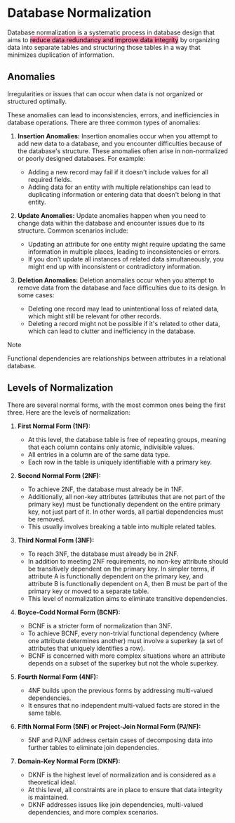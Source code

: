# Database Normalization

Database normalization is a systematic process in database design that aims to <mark style="background: #FF5582A6;">reduce data redundancy and improve data integrity</mark> by organizing data into separate tables and structuring those tables in a way that minimizes duplication of information.


## Anomalies

Irregularities or issues that can occur when data is not organized or structured optimally.

These anomalies can lead to inconsistencies, errors, and inefficiencies in database operations. There are three common types of anomalies:

1. **Insertion Anomalies:** Insertion anomalies occur when you attempt to add new data to a database, and you encounter difficulties because of the database's structure. These anomalies often arise in non-normalized or poorly designed databases. For example:
    
    - Adding a new record may fail if it doesn't include values for all required fields.
    - Adding data for an entity with multiple relationships can lead to duplicating information or entering data that doesn't belong in that entity.
2. **Update Anomalies:** Update anomalies happen when you need to change data within the database and encounter issues due to its structure. Common scenarios include:
    
    - Updating an attribute for one entity might require updating the same information in multiple places, leading to inconsistencies or errors.
    - If you don't update all instances of related data simultaneously, you might end up with inconsistent or contradictory information.
3. **Deletion Anomalies:** Deletion anomalies occur when you attempt to remove data from the database and face difficulties due to its design. In some cases:
    
    - Deleting one record may lead to unintentional loss of related data, which might still be relevant for other records.
    - Deleting a record might not be possible if it's related to other data, which can lead to clutter and inefficiency in the database.

> [!note]
> Functional dependencies are relationships between attributes in a relational database.


## Levels of Normalization

There are several normal forms, with the most common ones being the first three. Here are the levels of normalization:

1. **First Normal Form (1NF):**
    
    - At this level, the database table is free of repeating groups, meaning that each column contains only atomic, indivisible values.
    - All entries in a column are of the same data type.
    - Each row in the table is uniquely identifiable with a primary key.
2. **Second Normal Form (2NF):**
    
    - To achieve 2NF, the database must already be in 1NF.
    - Additionally, all non-key attributes (attributes that are not part of the primary key) must be functionally dependent on the entire primary key, not just part of it. In other words, all partial dependencies must be removed.
    - This usually involves breaking a table into multiple related tables.
3. **Third Normal Form (3NF):**
    
    - To reach 3NF, the database must already be in 2NF.
    - In addition to meeting 2NF requirements, no non-key attribute should be transitively dependent on the primary key. In simpler terms, if attribute A is functionally dependent on the primary key, and attribute B is functionally dependent on A, then B must be part of the primary key or moved to a separate table.
    - This level of normalization aims to eliminate transitive dependencies.
4. **Boyce-Codd Normal Form (BCNF):**
    
    - BCNF is a stricter form of normalization than 3NF.
    - To achieve BCNF, every non-trivial functional dependency (where one attribute determines another) must involve a superkey (a set of attributes that uniquely identifies a row).
    - BCNF is concerned with more complex situations where an attribute depends on a subset of the superkey but not the whole superkey.
5. **Fourth Normal Form (4NF):**
    
    - 4NF builds upon the previous forms by addressing multi-valued dependencies.
    - It ensures that no independent multi-valued facts are stored in the same table.
6. **Fifth Normal Form (5NF) or Project-Join Normal Form (PJ/NF):**
    
    - 5NF and PJ/NF address certain cases of decomposing data into further tables to eliminate join dependencies.
7. **Domain-Key Normal Form (DKNF):**
    
    - DKNF is the highest level of normalization and is considered as a theoretical ideal.
    - At this level, all constraints are in place to ensure that data integrity is maintained.
    - DKNF addresses issues like join dependencies, multi-valued dependencies, and more complex scenarios.
